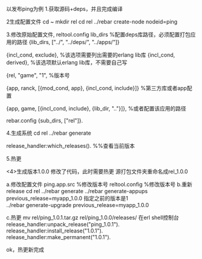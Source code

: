 以发布ping为例
1.获取源码+deps，并且完成编译

2生成配置文件
cd ~
mkdir rel
cd rel
../rebar create-node nodeid=ping

3.修改原始配置文件, 
reltool.config
lib_dirs %配置deps库路径，必须配置打包应用的路径
{lib_dirs, ["../", "../deps/", "../apps/"]}

{incl_cond, exclude}, %该选项需要列出需要的erlang lib库
{incl_cond, derived}, %该选项默认erlang lib库，不需要自己写


{rel, "game", "1", %版本号

{app, ranck, [{mod_cond, app}, {incl_cond, include}]} %第三方库或者app配置

{app, game, [{incl_cond, include}, {lib_dir, ".."}]}, %或者配置该应用的路径


rebar.config
{sub_dirs, ["rel"]}.

4.生成系统
cd rel
../rebar generate


release_handler:which_releases(). %%查看当前版本


5.热更

<4>生成版本1.0.0
修改了代码，此时需要热更
源打包文件夹重命名成rel_1.0.0

a.修改配置文件
ping.app.src %修改版本号
reltool.config %修改版本号
 b.重新release
cd rel
../rebar generate
../rebar generate-appups previous_release=myapp_1.0.0 指定之前的版本是1    
../rebar generate-upgrade previous_release=myapp_1.0.0 



c.热更
mv rel/ping_1.0.1.tar.gz rel/ping_1.0.0/releases/
在erl shell控制台
release_handler:unpack_release("ping_1.0.1").
release_handler:install_release("1.0.1"). 
release_handler:make_permanent("1.0.1").

ok，热更新完成



